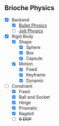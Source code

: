 ## Brioche Physics

- [x] Backend  
    - [x] [Bullet Physics](https://github.com/HanetakaChou/BulletPhysics)  
    - [ ] [Jolt Physics](https://github.com/HanetakaChou/JoltPhysics)  
- [x] Rigid Body  
    - [x] Shape
        - [x] Sphere  
        - [x] Box  
        - [x] Capsule  
    - [x] Motion  
        - [x] Fixed  
        - [x] Keyframe  
        - [x] Dynamic  
- [ ] Constraint 
  - [x] Fixed    
  - [x] Ball and Socket  
  - [x] Hinge
  - [x] Prismatic  
  - [x] Ragdoll  
  - [ ] ~~6 DOF~~  
